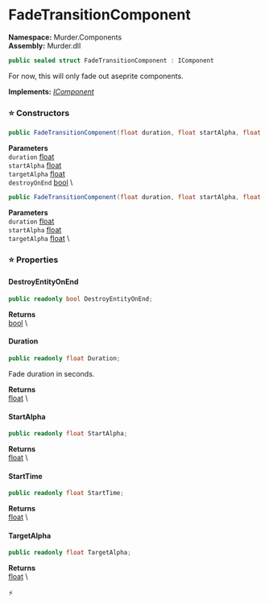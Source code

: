 # FadeTransitionComponent

**Namespace:** Murder.Components \
**Assembly:** Murder.dll

```csharp
public sealed struct FadeTransitionComponent : IComponent
```

For now, this will only fade out aseprite components.

**Implements:** _[IComponent](/Bang/Components/IComponent.html)_

### ⭐ Constructors
```csharp
public FadeTransitionComponent(float duration, float startAlpha, float targetAlpha, bool destroyOnEnd)
```

**Parameters** \
`duration` [float](https://learn.microsoft.com/en-us/dotnet/api/System.Single?view=net-7.0) \
`startAlpha` [float](https://learn.microsoft.com/en-us/dotnet/api/System.Single?view=net-7.0) \
`targetAlpha` [float](https://learn.microsoft.com/en-us/dotnet/api/System.Single?view=net-7.0) \
`destroyOnEnd` [bool](https://learn.microsoft.com/en-us/dotnet/api/System.Boolean?view=net-7.0) \

```csharp
public FadeTransitionComponent(float duration, float startAlpha, float targetAlpha)
```

**Parameters** \
`duration` [float](https://learn.microsoft.com/en-us/dotnet/api/System.Single?view=net-7.0) \
`startAlpha` [float](https://learn.microsoft.com/en-us/dotnet/api/System.Single?view=net-7.0) \
`targetAlpha` [float](https://learn.microsoft.com/en-us/dotnet/api/System.Single?view=net-7.0) \

### ⭐ Properties
#### DestroyEntityOnEnd
```csharp
public readonly bool DestroyEntityOnEnd;
```

**Returns** \
[bool](https://learn.microsoft.com/en-us/dotnet/api/System.Boolean?view=net-7.0) \
#### Duration
```csharp
public readonly float Duration;
```

Fade duration in seconds.

**Returns** \
[float](https://learn.microsoft.com/en-us/dotnet/api/System.Single?view=net-7.0) \
#### StartAlpha
```csharp
public readonly float StartAlpha;
```

**Returns** \
[float](https://learn.microsoft.com/en-us/dotnet/api/System.Single?view=net-7.0) \
#### StartTime
```csharp
public readonly float StartTime;
```

**Returns** \
[float](https://learn.microsoft.com/en-us/dotnet/api/System.Single?view=net-7.0) \
#### TargetAlpha
```csharp
public readonly float TargetAlpha;
```

**Returns** \
[float](https://learn.microsoft.com/en-us/dotnet/api/System.Single?view=net-7.0) \


⚡